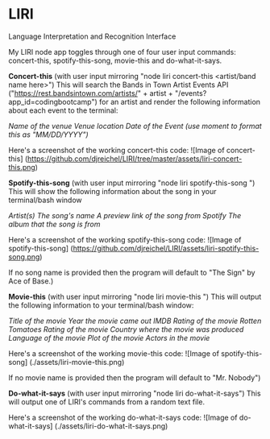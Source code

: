 # LIRI
Language Interpretation and Recognition Interface

My LIRI node app toggles through one of four user input commands: concert-this, spotify-this-song, movie-this and do-what-it-says.

**Concert-this** (with user input mirroring "node liri concert-this <artist/band name here>")
This will search the Bands in Town Artist Events API ("https://rest.bandsintown.com/artists/" + artist + "/events?app_id=codingbootcamp") for an artist and render the following information about each event to the terminal:

*Name of the venue*
*Venue location*
*Date of the Event (use moment to format this as "MM/DD/YYYY")*

Here's a screenshot of the working concert-this code:
![Image of concert-this]
(https://github.com/djreichel/LIRI/tree/master/assets/liri-concert-this.png)

**Spotify-this-song** (with user input mirroring "node liri spotify-this-song <song name here>")
This will show the following information about the song in your terminal/bash window

*Artist(s)*
*The song's name*
*A preview link of the song from Spotify*
*The album that the song is from*

Here's a screenshot of the working spotify-this-song code:
![Image of spotify-this-song]
(https://github.com/djreichel/LIRI/assets/liri-spotify-this-song.png)

If no song name is provided then the program will default to "The Sign" by Ace of Base.)

**Movie-this** (with user input mirroring "node liri movie-this <movie name here>")
This will output the following information to your terminal/bash window:

*Title of the movie*
*Year the movie came out*
*IMDB Rating of the movie*
*Rotten Tomatoes Rating of the movie*
*Country where the movie was produced*
*Language of the movie*
*Plot of the movie*
*Actors in the movie*

Here's a screenshot of the working movie-this code:
![Image of spotify-this-song]
(./assets/liri-movie-this.png)

If no movie name is provided then the program will default to "Mr. Nobody")

**Do-what-it-says** (with user input mirroring "node liri do-what-it-says")
This will output one of LIRI's commands from a random text file.

Here's a screenshot of the working do-what-it-says code:
![Image of do-what-it-says]
(./assets/liri-do-what-it-says.png)
